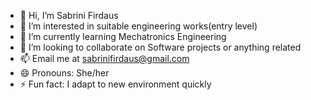 - 👋 Hi, I’m Sabrini Firdaus
- 👀 I’m interested in suitable engineering works(entry level)
- 🌱 I’m currently learning Mechatronics Engineering
- 💞️ I’m looking to collaborate on Software projects or anything related
- 📫 Email me at sabrinifirdaus@gmail.com
- 😄 Pronouns: She/her
- ⚡ Fun fact: I adapt to new environment quickly

<!---
floresmoribundas/floresmoribundas is a ✨ special ✨ repository because its `README.md` (this file) appears on your GitHub profile.
You can click the Preview link to take a look at your changes.
--->
